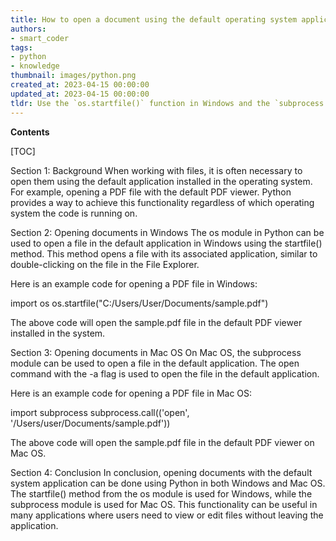 ```yaml
---
title: How to open a document using the default operating system application in python, for both windows and mac os?
authors:
- smart_coder
tags:
- python
- knowledge
thumbnail: images/python.png
created_at: 2023-04-15 00:00:00
updated_at: 2023-04-15 00:00:00
tldr: Use the `os.startfile()` function in Windows and the `subprocess.run()` function in Mac OS to open a document with the default OS application.
---
```


**Contents**

[TOC]

Section 1: Background
When working with files, it is often necessary to open them using the default application installed in the operating system. For example, opening a PDF file with the default PDF viewer. Python provides a way to achieve this functionality regardless of which operating system the code is running on.

Section 2: Opening documents in Windows
The os module in Python can be used to open a file in the default application in Windows using the startfile() method. This method opens a file with its associated application, similar to double-clicking on the file in the File Explorer.

Here is an example code for opening a PDF file in Windows:

import os
os.startfile("C:/Users/User/Documents/sample.pdf")

The above code will open the sample.pdf file in the default PDF viewer installed in the system.

Section 3: Opening documents in Mac OS
On Mac OS, the subprocess module can be used to open a file in the default application. The open command with the -a flag is used to open the file in the default application.

Here is an example code for opening a PDF file in Mac OS:

import subprocess
subprocess.call(('open', '/Users/user/Documents/sample.pdf'))

The above code will open the sample.pdf file in the default PDF viewer on Mac OS.

Section 4: Conclusion
In conclusion, opening documents with the default system application can be done using Python in both Windows and Mac OS. The startfile() method from the os module is used for Windows, while the subprocess module is used for Mac OS. This functionality can be useful in many applications where users need to view or edit files without leaving the application.
